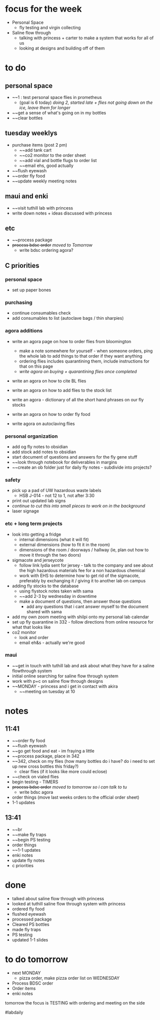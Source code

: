 # focus for the week
- Personal Space
	- fly testing and virgin collecting
- Saline flow through
	- talking with princess + carter to make a system that works for all of us
	- looking at designs and building off of them

# to do
## personal space
- ~~1 : test personal space flies in prometheus 
	- (goal is 6 today) *doing 2, started late + flies not going down on the ice, leave them for longer*
- ~~get a sense of what's going on in my bottles
- ~~clear bottles

## tuesday weeklys
- purchase items (post 2 pm)
	- ~~add tank cart
	- ~~co2 monitor to the order sheet
	- ~~add vial and bottle flugs to order list
	- ~~email ehs, good actually
- ~~flush eyewash
- ~~order fly food
- ~~update weekly meeting notes

## maui and enki
- ~~visit tuthill lab with princess
- write down notes + ideas discussed with princess

## etc
- ~~process package
- ~~process bdsc order~~ *moved to Tomorrow*
	- write bdsc ordering agora? 

## C priorities 
### personal space
- set up paper bones
### purchasing
- continue consumables check
- add consumables to list (autoclave bags / thin sharpies)
### agora additions
- write an agora page on how to order flies from bloomington 
	- make a note somewhere for yourself - when someone orders, ping the whole lab to add things to that order if they want anything
	- ordering flies includes quarantining them, include instructions for that on this page
	- *write agora on buying + quarantining flies once completed*

- write an agora on how to cite BL flies
- write an agora on how to add flies to the stock list

- write an agora - dictionary of all the short hand phrases on our fly stocks

- write an agora on how to order fly food
- write agora on autoclaving flies

### personal organization
- add og fly notes to obsidian
- add stock add notes to obsidian
- start document of questions and answers for the fly gene stuff
- ~~look through notebook for deliverables in margins
- ~~create an ob folder just for daily fly notes - subdivide into projects?
### safety
- pick up a pad of UW hazardous waste labels 
	- HSB J-014 - not 12 to 1, not after 3:30
- print out updated lab signs
- *continue to cut this into small pieces to work on in the background*
- laser signage

### etc + long term projects
- look into getting a fridge
	- internal dimensions (what it will fit)
	- external dimensions (how to fit it in the room)
	- dimensions of the room / doorways / hallway (ie, plan out how to move it through the two doors)
- sigmacote and jerseycote
	- follow link lydia sent for jersey - talk to the company and see about the high hazardous materials fee for a non hazardous chemical
	- work with EHS to determine how to get rid of the sigmacote, preferably by exchanging it / giving it to another lab on campus
- adding fly stocks to the database
	- using flystock notes taken with sama 
	- ~~add 2-3 by wednesday in downtime
	- make a document of questions, then answer those questions
		- add any questions that i cant answer myself to the document shared with sama
- add my own zoom meeting with shilpi onto my personal lab calendar 
- set up fly quarantine in 332 - follow directions from online resource for what that looks like
- co2 monitor
	- look and order
	- email eh&s - actually we're good
### maui
- ~~get in touch with tuthill lab and ask about what they have for a saline flowthrough system
- initial online searching for saline flow through system
- work with p+c on saline flow through designs
- ~~MONDAY - princess and i get in contact with akira
	- ~~meeting on tuesday at 10

# notes
## 11:41
- ~~order fly food
- ~~flush eyewash
- ~~go get food and eat - im fraying a little
- ~~process package, place in 342
- ~~342, check on my flies (how many bottles do i have? do i need to set up new cross bottles this friday?)
	- clear flies (if it looks like more could eclose)
- ~~check on vialed flies 
- begin testing - TIMERS
- ~~process bdsc order~~ *moved to tomorrow so i can talk to tu*
	- write bdsc agora
- order things (move last weeks orders to the official order sheet)
- 1-1 updates

## 13:41
- ~~br
- ~~make fly traps
- ~~begin PS testing
- order things
- ~~1-1 updates
- enki notes
- update fly notes
- c priorities

# done
- talked about saline flow through with princess
- looked at tuthill saline flow through system with princess
- ordered fly food
- flushed eyewash
- processed package
- Cleared PS bottles 
- made fly traps
- PS testing
- updated 1-1 slides

# to do tomorrow
- next MONDAY 
	- pizza order, make pizza order list on WEDNESDAY
- Process BDSC order
- Order items
- enki notes 

tomorrow the focus is TESTING with ordering and meeting on the side

#labdaily